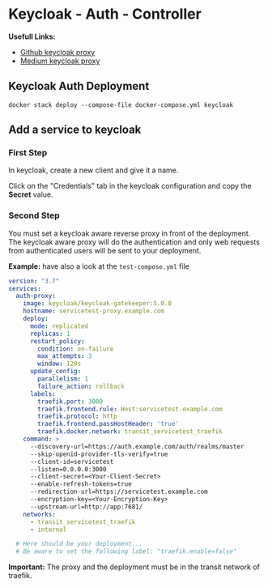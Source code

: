 # Keycloak - Auth - Controller
**Usefull Links:**  
* [Github keycloak proxy](https://github.com/ibuetler/docker-keycloak-traefik-workshop)
* [Medium keycloak proxy](https://medium.com/docker-hacks/how-to-apply-authentication-to-any-web-service-in-15-minutes-using-keycloak-and-keycloak-proxy-e4dd88bc1cd5)  

## Keycloak Auth Deployment
```
docker stack deploy --compose-file docker-compose.yml keycloak
```

## Add a service to keycloak

### First Step
In keycloak, create a new client and give it a name.  

Click on the "Credentials" tab in the keycloak configuration and copy the **Secret** value.    


### Second Step
You must set a keycloak aware reverse proxy in front of the deployment. The keycloak aware proxy will do the authentication and only web requests from authenticated users will be sent to your deployment.  

**Example:** have also a look at the `test-compose.yml` file
```yaml
version: "3.7"
services:
  auth-proxy:
    image: keycloak/keycloak-gatekeeper:5.0.0
    hostname: servicetest-proxy.example.com
    deploy:
      mode: replicated
      replicas: 1
      restart_policy:
        condition: on-failure
        max_attempts: 3
        window: 120s
      update_config:
        parallelism: 1
        failure_action: rollback
      labels:
        traefik.port: 3000
        traefik.frontend.rule: Host:servicetest.example.com
        traefik.protocol: http
        traefik.frontend.passHostHeader: 'true'
        traefik.docker.network: transit_servicetest_traefik
    command: >
      --discovery-url=https://auth.example.com/auth/realms/master
      --skip-openid-provider-tls-verify=true
      --client-id=servicetest
      --listen=0.0.0.0:3000
      --client-secret=<Your-Client-Secret>
      --enable-refresh-tokens=true
      --redirection-url=https://servicetest.example.com
      --encryption-key=<Your-Encryption-Key>
      --upstream-url=http://app:7681/
    networks:
      - transit_servicetest_traefik
      - internal

  # Here should be your deployment...
  # Be aware to set the following label: "traefik.enable=false"
```
**Important:** The proxy and the deployment must be in the transit network of traefik.

